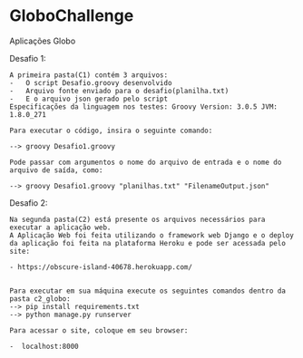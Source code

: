 # GloboChallenge
Aplicações Globo

Desafio 1: 

    A primeira pasta(C1) contém 3 arquivos: 
    -   O script Desafio.groovy desenvolvido
    -   Arquivo fonte enviado para o desafio(planilha.txt)
    -   E o arquivo json gerado pelo script
    Especificações da linguagem nos testes: Groovy Version: 3.0.5 JVM: 1.8.0_271 

    Para executar o código, insira o seguinte comando:

    --> groovy Desafio1.groovy

    Pode passar com argumentos o nome do arquivo de entrada e o nome do arquivo de saída, como:

    --> groovy Desafio1.groovy "planilhas.txt" "FilenameOutput.json"

Desafio 2: 

    Na segunda pasta(C2) está presente os arquivos necessários para executar a aplicação web.
    A Aplicação Web foi feita utilizando o framework web Django e o deploy da aplicação foi feita na plataforma Heroku e pode ser acessada pelo site:

    - https://obscure-island-40678.herokuapp.com/


    Para executar em sua máquina execute os seguintes comandos dentro da pasta c2_globo:
    --> pip install requirements.txt
    --> python manage.py runserver

    Para acessar o site, coloque em seu browser: 

    -  localhost:8000

